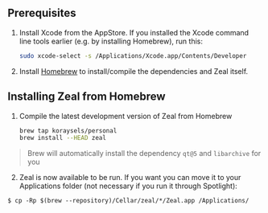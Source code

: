 ## Prerequisites
1. Install Xcode from the AppStore. If you installed the Xcode command line tools earlier (e.g. by installing Homebrew), run this:  

    ````bash
    sudo xcode-select -s /Applications/Xcode.app/Contents/Developer
    ````
2. Install [Homebrew](https://brew.sh/) to install/compile the dependencies and Zeal itself.

## Installing Zeal from Homebrew
1. Compile the latest development version of Zeal from Homebrew

    ```bash
    brew tap koraysels/personal
    brew install --HEAD zeal
    ```
> Brew will automatically install the dependency `qt@5` and `libarchive` for you

2. Zeal is now available to be run. If you want you can move it to your Applications folder (not necessary if you run it through Spotlight):


```cli
$ cp -Rp $(brew --repository)/Cellar/zeal/*/Zeal.app /Applications/
```
